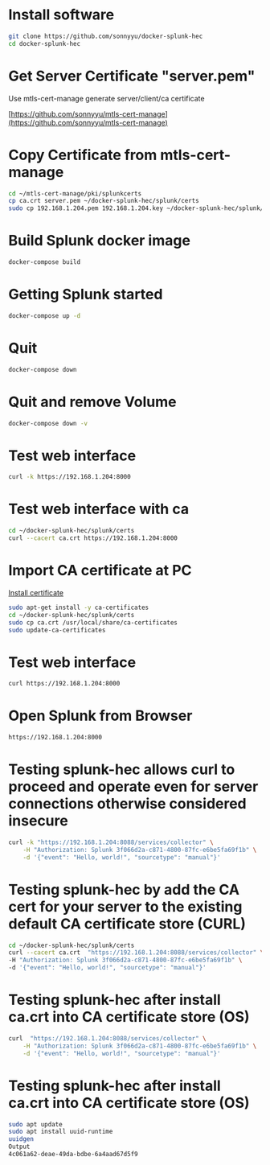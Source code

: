 # Install software
```bash
git clone https://github.com/sonnyyu/docker-splunk-hec
cd docker-splunk-hec
```
# Get Server Certificate "server.pem"
Use mtls-cert-manage generate server/client/ca certificate 

[https://github.com/sonnyyu/mtls-cert-manage](https://github.com/sonnyyu/mtls-cert-manage)


# Copy Certificate from mtls-cert-manage
```bash
cd ~/mtls-cert-manage/pki/splunkcerts
cp ca.crt server.pem ~/docker-splunk-hec/splunk/certs
sudo cp 192.168.1.204.pem 192.168.1.204.key ~/docker-splunk-hec/splunk/webcerts
```
# Build Splunk docker image
```bash
docker-compose build
```
# Getting Splunk started 
```bash
docker-compose up -d
```
# Quit 
```bash
docker-compose down 
```
# Quit and remove Volume
```bash
docker-compose down -v
```
# Test web interface
```bash
curl -k https://192.168.1.204:8000 
```
# Test web interface with ca
```bash
cd ~/docker-splunk-hec/splunk/certs
curl --cacert ca.crt https://192.168.1.204:8000 
```
# Import CA certificate at PC
[Install certificate](https://github.com/sonnyyu/mtls-cert-manage#install-certificate-at-windows)

```bash
sudo apt-get install -y ca-certificates
cd ~/docker-splunk-hec/splunk/certs
sudo cp ca.crt /usr/local/share/ca-certificates
sudo update-ca-certificates
```
# Test web interface
```bash
curl https://192.168.1.204:8000 
```
# Open Splunk from Browser
```bash
https://192.168.1.204:8000
```
# Testing splunk-hec allows curl to proceed and operate even for server connections otherwise considered insecure
```bash
curl -k "https://192.168.1.204:8088/services/collector" \
    -H "Authorization: Splunk 3f066d2a-c871-4800-87fc-e6be5fa69f1b" \
    -d '{"event": "Hello, world!", "sourcetype": "manual"}'
```
# Testing splunk-hec by add the CA cert for your server to the existing default CA certificate store (CURL)
```bash
cd ~/docker-splunk-hec/splunk/certs
curl --cacert ca.crt  "https://192.168.1.204:8088/services/collector" \
-H "Authorization: Splunk 3f066d2a-c871-4800-87fc-e6be5fa69f1b" \
-d '{"event": "Hello, world!", "sourcetype": "manual"}'
```
# Testing splunk-hec after install ca.crt into CA certificate store (OS)
```bash
curl  "https://192.168.1.204:8088/services/collector" \
    -H "Authorization: Splunk 3f066d2a-c871-4800-87fc-e6be5fa69f1b" \
    -d '{"event": "Hello, world!", "sourcetype": "manual"}'
```
# Testing splunk-hec after install ca.crt into CA certificate store (OS)
```bash
sudo apt update
sudo apt install uuid-runtime
uuidgen
Output
4c061a62-deae-49da-bdbe-6a4aad67d5f9
```
